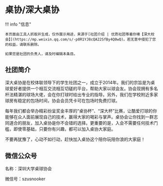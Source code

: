 # 桌协/深大桌协

!!! info "信息"

    本页面由工具人抓取并生成，仅作展示用途，来源于[社团介绍 | 优质社团等着你噢【深大校会】](https://mp.weixin.qq.com/s/-p0R1YJ8cQA22SfBy4Q0wQ)。若无意中侵犯了您的权益，请联系删除。
    
    如果您是社团的负责人，请及时编辑本条目。

## 社团简介
深大桌协是在校体联领导下的学生社团之一，成立于2014年。我们的宗旨是为桌球爱好者提供一个相互交流相互切磋的平台，帮助大家以球会友。协会现拥有多名杆法精湛的球场大佬，会在你打球时给出专业的指导。另外，我们在学校附近多家球房有稳定的包场时间，协会会员凭卡可在包场时免费打球。

每年我们都会举办精彩纷呈奖金丰厚的“桌协杯”、“深大杯”比赛，让酷爱打球的你能够在众人面前展现自己的技术，赢得大家的喝彩与掌声。桌协会让你找到一群志同道合的朋友，加入桌协是你不会错的选择。更重要的是，入会不需要任何技术门槛，即使零基础，只要你有兴趣，都可以加入桌协大家庭。

不要再犹豫了，心动不如行动，赶快加入桌协这个陪你玩陪你浪的大家庭！

## 微信公众号
名称：深圳大学桌球协会

微信号：szusnooker
